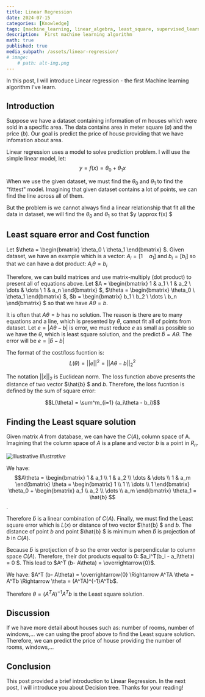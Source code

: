 ```yaml
---
title: Linear Regression
date: 2024-07-15
categories: [Knowledge]
tags: [machine_learning, linear_algebra, least_square, supervised_learning]
description:  First machine learning algorithm
math: true
published: true
media_subpath: /assets/linear-regression/
# image:
    # path: alt-img.png
---
```


In this post, I will introduce Linear regression - the first Machine learning algorithm I've learn.

## Introduction
Suppose we have a dataset containing information of m houses which were sold in a specific area. The data contains area in meter square ($a$) and the price ($b$). Our goal is predict the price of house providing that we have infomation about area. 

Linear regression uses a model to solve prediction problem. I will use the simple linear model, let: 
$$y = f(x) =  \theta_0 + \theta_1 x$$

When we use the given dataset, we must find the $\theta_0$ and $\theta_1$ to find the "fittest" model. Imagining that given dataset contains a lot of points, we can find the line across all of them.

But the problem is we cannot always find a linear relationship that fit all the data in dataset, we will find the $\theta_0$ and $\theta_1$ so that $y \approx f(x) $

## Least square error and Cost function
Let $\theta = \begin{bmatrix} \theta_0 \\ \theta_1 \end{bmatrix} $.
Given dataset, we have an example which is a vector: $A_i = [1\quad a_1]$ and $b_i = [b_i]$
so that we can have a dot product: $A_i \theta = b_i$

Therefore, we can build matrices and use matrix-multiply (dot product) to present all of equations above. Let
$A = 
\begin{bmatrix} 
1 & a_1 \\
1 & a_2 \\
\dots & \dots \\
1 & a_n
\end{bmatrix} $, 
$\theta = \begin{bmatrix} \theta_0 \\ \theta_1 \end{bmatrix} $,
$b = 
\begin{bmatrix} 
b_1 \\
b_2 \\
\dots \\
b_n
\end{bmatrix} $ so that we have $A \theta = b$.

It is often that  $A \theta = b$ has no solution. The reason is there are to many equations and a line, which is presented by $\theta$, cannot fit all of points from dataset. Let $e = |A \theta - b|$ is error, we must reduce $e$ as small as possible so we have the $\theta$, which is least square solution, and the predict $\hat{b} = A\theta$. The error will be $e = |\hat{b} - b|$

The format of the cost/loss fucntion is:
$$L(\theta) = ||e||^2  = ||A\theta-b||^2_2$$

The notation $||x||_2$ is Euclidean norm. The loss function above presents the distance of two vector $\hat{b} $ and $b$. Therefore, the loss fucntion is defined by the sum of square error:

$$L(\theta) = \sum^m_{i=1} (a_i\theta - b_i)$$

## Finding the Least square solution
Given matrix $A$ from database, we can have the $C(A)$, column space of A. Imagining that the column space of $A$ is a plane and vector $b$ is a point in $R_n$.

![Illustrative](1.png)
_Illustrative_

We have:
$$A\theta = 
\begin{bmatrix} 1 & a_1 \\ 1 & a_2 \\ \dots & \dots \\ 1 & a_m \end{bmatrix} \theta =
\begin{bmatrix} 1 \\ 1 \\ \dots \\ 1 \end{bmatrix} \theta_0 + \begin{bmatrix} a_1 \\ a_2 \\ \dots \\ a_m \end{bmatrix} \theta_1 = \hat{b}
$$.

Therefore $\hat{b}$ is a linear combination of $C(A)$. Finally, we must find the Least square error which is $L(x)$ or distance of two vector $\hat{b} $ and $b$. The distance of point $b$ and point $\hat{b} $ is minimum when $\hat{b}$ is projection of $b$ in $C(A)$.

Because $\hat{b}$ is protjection of $b$ so the error vector is perpendicular to column space $C(A)$. Therefore, their dot products equal to 0: $a_i^T(b_i - a_i\theta) = 0 $. This lead to $A^T (b- A\theta) = \overrightarrow{0}$.

We have:
$A^T (b- A\theta) = \overrightarrow{0} \Rightarrow A^TA \theta = A^Tb \Rightarrow \theta = (A^TA)^{-1}A^Tb$.

Therefore $\theta = (A^TA)^{-1}A^Tb$ is the Least square solution.

## Discussion
If we have more detail about houses such as: number of rooms, number of windows,... we can using the proof above to find the Least square solution. Therefore, we can predict the price of house providing the number of rooms, windows,...

## Conclusion
This post provided a brief introduction to Linear Regression. In the next post, I will introduce you about Decision tree.
Thanks for your reading!